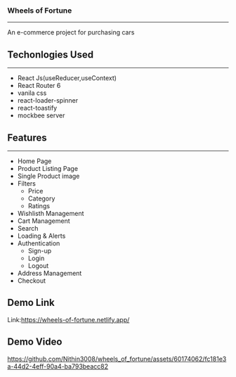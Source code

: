### Wheels of Fortune
---
An e-commerce project for purchasing cars

## Techonlogies Used
---
* React Js(useReducer,useContext)
* React Router 6
* vanila css
* react-loader-spinner
* react-toastify
* mockbee server

## Features
---
*  Home Page
*  Product Listing Page
*  Single Product image
*  Filters
     * Price
     * Category
     * Ratings
*  Wishlisth Management
*  Cart Management
*  Search
*  Loading & Alerts
*  Authentication  
    * Sign-up
    * Login
    * Logout
* Address Management
* Checkout

## Demo Link
Link:https://wheels-of-fortune.netlify.app/

## Demo Video


https://github.com/Nithin3008/wheels_of_fortune/assets/60174062/fc181e3a-44d2-4eff-90a4-ba793beacc82



